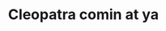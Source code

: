 ---
title: Cleopatra comin at ya
category: theatre
role: actor
company: National Theatre
director: Anthony Nolan
---